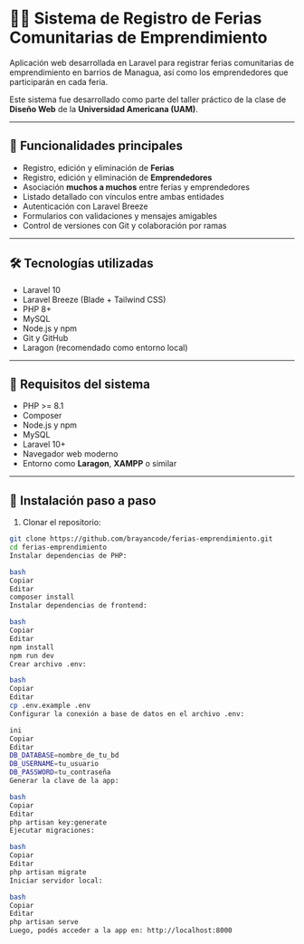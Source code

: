 # 🧑‍🌾 Sistema de Registro de Ferias Comunitarias de Emprendimiento

Aplicación web desarrollada en Laravel para registrar ferias comunitarias de emprendimiento en barrios de Managua, así como los emprendedores que participarán en cada feria.

Este sistema fue desarrollado como parte del taller práctico de la clase de **Diseño Web** de la **Universidad Americana (UAM)**.

---

## 📌 Funcionalidades principales

- Registro, edición y eliminación de **Ferias**
- Registro, edición y eliminación de **Emprendedores**
- Asociación **muchos a muchos** entre ferias y emprendedores
- Listado detallado con vínculos entre ambas entidades
- Autenticación con Laravel Breeze
- Formularios con validaciones y mensajes amigables
- Control de versiones con Git y colaboración por ramas

---

## 🛠️ Tecnologías utilizadas

- Laravel 10
- Laravel Breeze (Blade + Tailwind CSS)
- PHP 8+
- MySQL
- Node.js y npm
- Git y GitHub
- Laragon (recomendado como entorno local)

---

## 🧱 Requisitos del sistema

- PHP >= 8.1
- Composer
- Node.js y npm
- MySQL
- Laravel 10+
- Navegador web moderno
- Entorno como **Laragon**, **XAMPP** o similar

---

## 🚀 Instalación paso a paso

1. Clonar el repositorio:

```bash
git clone https://github.com/brayancode/ferias-emprendimiento.git
cd ferias-emprendimiento
Instalar dependencias de PHP:

bash
Copiar
Editar
composer install
Instalar dependencias de frontend:

bash
Copiar
Editar
npm install
npm run dev
Crear archivo .env:

bash
Copiar
Editar
cp .env.example .env
Configurar la conexión a base de datos en el archivo .env:

ini
Copiar
Editar
DB_DATABASE=nombre_de_tu_bd
DB_USERNAME=tu_usuario
DB_PASSWORD=tu_contraseña
Generar la clave de la app:

bash
Copiar
Editar
php artisan key:generate
Ejecutar migraciones:

bash
Copiar
Editar
php artisan migrate
Iniciar servidor local:

bash
Copiar
Editar
php artisan serve
Luego, podés acceder a la app en: http://localhost:8000
